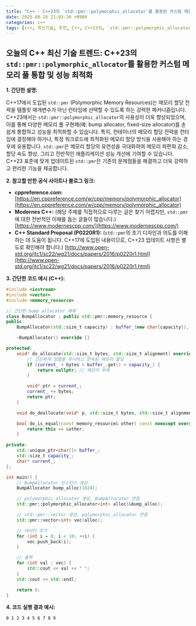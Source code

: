 ```yaml
---
title: "C++ - C++23의 `std::pmr::polymorphic_allocator`를 활용한 커스텀 메모리 풀 통합 및 성능 최적화"
date: 2025-08-16 21:03:36 +0900
categories: c++
tags: [c++, 최신기술, 추천, C++, C++23의, `std::pmr::polymorphic_allocator`를, 활용한, 커스텀, 메모리, 통합, 성능, 최적화]
---
```


## 오늘의 C++ 최신 기술 트렌드: **C++23의 `std::pmr::polymorphic_allocator`를 활용한 커스텀 메모리 풀 통합 및 성능 최적화**

**1. 간단한 설명:**

C++17에서 도입된 `std::pmr` (Polymorphic Memory Resources)는 메모리 할당 전략을 템플릿 매개변수가 아닌 런타임에 선택할 수 있도록 하는 강력한 메커니즘입니다.  C++23에서는 `std::pmr::polymorphic_allocator`의 사용성이 더욱 향상되었으며, 이를 통해 다양한 메모리 풀 구현체(예: bump allocator, fixed-size allocator)를 손쉽게 통합하고 성능을 최적화할 수 있습니다. 특히, 컨테이너의 메모리 할당 전략을 런타임에 결정해야 하거나, 특정 워크로드에 최적화된 메모리 할당 방식을 사용해야 하는 경우에 유용합니다.  `std::pmr`은 메모리 할당의 유연성을 극대화하여 메모리 파편화 감소, 할당 속도 향상, 그리고 전반적인 애플리케이션 성능 개선에 기여할 수 있습니다.  C++23 표준에 맞게 업데이트된 `std::pmr`은 기존의 문제점들을 해결하고 더욱 강력하고 편리한 기능을 제공합니다.

**2. 참고할 만한 공식 사이트나 블로그 링크:**

*   **cppreference.com:** [https://en.cppreference.com/w/cpp/memory/polymorphic_allocator](https://en.cppreference.com/w/cpp/memory/polymorphic_allocator)
*   **Modernes C++:**  (해당 주제를 직접적으로 다루는 글은 찾기 어렵지만, `std::pmr`에 대한 전반적인 이해를 돕는 글들이 많습니다.) [https://www.modernescpp.com/](https://www.modernescpp.com/)
*   **C++ Standard Proposal (P0220R1):**  (`std::pmr`의 초기 디자인과 의도를 이해하는 데 도움이 됩니다. C++17에 도입된 내용이므로, C++23 업데이트 사항은 별도로 확인해야 합니다.) [http://www.open-std.org/jtc1/sc22/wg21/docs/papers/2016/p0220r1.html](http://www.open-std.org/jtc1/sc22/wg21/docs/papers/2016/p0220r1.html)

**3. 간단한 코드 예시 (C++):**

```cpp
#include <iostream>
#include <vector>
#include <memory_resource>

// 간단한 bump allocator 예제
class BumpAllocator : public std::pmr::memory_resource {
public:
    BumpAllocator(std::size_t capacity) : buffer_(new char[capacity]), capacity_(capacity), current_(buffer_.get()) {}

    ~BumpAllocator() override {}

protected:
    void* do_allocate(std::size_t bytes, std::size_t alignment) override {
        // 간단하게 정렬을 무시하고 연속된 메모리 할당
        if (current_ + bytes > buffer_.get() + capacity_) {
            return nullptr; // 메모리 부족
        }

        void* ptr = current_;
        current_ += bytes;
        return ptr;
    }

    void do_deallocate(void* p, std::size_t bytes, std::size_t alignment) override {}

    bool do_is_equal(const memory_resource& other) const noexcept override {
        return this == &other;
    }

private:
    std::unique_ptr<char[]> buffer_;
    std::size_t capacity_;
    char* current_;
};

int main() {
    // BumpAllocator 인스턴스 생성
    BumpAllocator bump_alloc(1024);

    // polymorphic_allocator 생성, BumpAllocator 연결
    std::pmr::polymorphic_allocator<int> alloc(&bump_alloc);

    // std::pmr::vector 생성, polymorphic_allocator 연결
    std::pmr::vector<int> vec(alloc);

    // 데이터 추가
    for (int i = 0; i < 10; ++i) {
        vec.push_back(i);
    }

    // 출력
    for (int val : vec) {
        std::cout << val << " ";
    }
    std::cout << std::endl;

    return 0;
}
```

**4. 코드 실행 결과 예시:**

```
0 1 2 3 4 5 6 7 8 9
```

